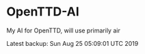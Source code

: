 # OpenTTD-AI
My AI for OpenTTD, will use primarily air

Latest backup: Sun Aug 25 05:09:01 UTC 2019
